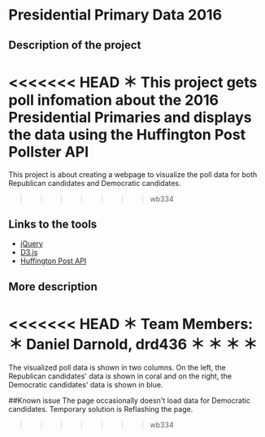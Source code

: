 # Presidential Primary Data 2016

## Description of the project
<<<<<<< HEAD
＊ This project gets poll infomation about the 2016 Presidential Primaries and displays the data using the Huffington Post Pollster API 
=======
This project is about creating a webpage to visualize the poll data for both Republican candidates and Democratic candidates.

>>>>>>> wb334
## Links to the tools
* [jQuery](https://jquery.com)
* [D3.js](https://d3js.org)
* [Huffington Post API](http://elections.huffingtonpost.com/pollster/api)

## More description
<<<<<<< HEAD
＊ Team Members:
＊ Daniel Darnold, drd436
＊
＊
＊
＊
=======
The visualized poll data is shown in two columns. On the left, the Republican candidates' data is shown in coral and on the right, the Democratic candidates' data is shown in blue.

##Known issue
The page occasionally doesn't load data for Democratic candidates. Temporary solution is Reflashing the page.
>>>>>>> wb334
